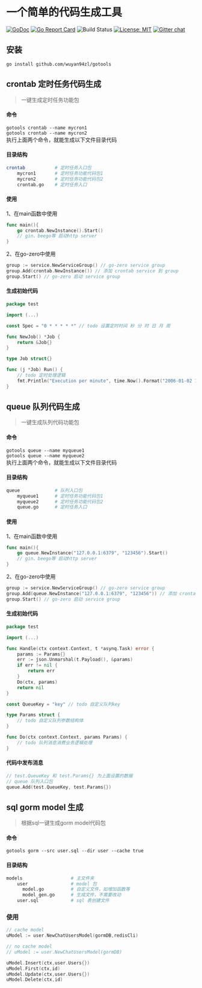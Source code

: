 # 一个简单的代码生成工具

[![GoDoc](https://godoc.org/github.com/hibiken/asynq?status.svg)](https://godoc.org/github.com/hibiken/asynq)
[![Go Report Card](https://goreportcard.com/badge/github.com/hibiken/asynq)](https://goreportcard.com/report/github.com/hibiken/asynq)
![Build Status](https://github.com/hibiken/asynq/workflows/build/badge.svg)
[![License: MIT](https://img.shields.io/badge/license-MIT-green.svg)](https://opensource.org/licenses/MIT)
[![Gitter chat](https://badges.gitter.im/go-asynq/gitter.svg)](https://gitter.im/go-asynq/community)

## 安装
`go install github.com/wuyan94zl/gotools`

## crontab 定时任务代码生成
> 一键生成定时任务功能包

#### 命令
`gotools crontab --name mycron1`  
`gotools crontab --name mycron2`  
执行上面两个命令，就能生成以下文件目录代码

#### 目录结构
```sh
crontab           # 定时任务入口包             
    mycron1       # 定时任务功能代码包1
    mycron2       # 定时任务功能代码包2
    crontab.go    # 定时任务入口
```

####  使用
1、在main函数中使用
```go
func main(){
    go crontab.NewInstance().Start() 
    // gin、beego等 启动http server
}
```
2、在go-zero中使用
```go
group := service.NewServiceGroup() // go-zero service group
group.Add(crontab.NewInstance()) // 添加 crontab service 到 group
group.Start() // go-zero 启动 service group
```
####  生成初始代码
```go
package test

import (...)

const Spec = "0 * * * * *" // todo 设置定时时间 秒 分 时 日 月 周

func NewJob() *Job {
	return &Job{}
}

type Job struct{}

func (j *Job) Run() {
	// todo 定时处理逻辑
	fmt.Println("Execution per minute", time.Now().Format("2006-01-02 15:4:05"))
}
```

## queue 队列代码生成
> 一键生成队列代码功能包

####  命令
`gotools queue --name myqueue1`  
`gotools queue --name myqueue2`  
执行上面两个命令，就能生成以下文件目录代码

####  目录结构
```sh
queue             # 队列入口包             
    myqueue1      # 定时任务功能代码包1
    myqueue2      # 定时任务功能代码包2
    queue.go      # 定时任务入口
```

####  使用
1、在main函数中使用
```go
func main(){
    go queue.NewInstance("127.0.0.1:6379", "123456").Start()
    // gin、beego等 启动http server
}
```
2、在go-zero中使用
```go
group := service.NewServiceGroup() // go-zero service group
group.Add(queue.NewInstance("127.0.0.1:6379", "123456")) // 添加 crontab service 到 group
group.Start() // go-zero 启动 service group
```
####  生成初始代码
```go
package test

import (...)

func Handle(ctx context.Context, t *asynq.Task) error {
	params := Params{}
	err := json.Unmarshal(t.Payload(), &params)
	if err != nil {
		return err
	}
	Do(ctx, params)
	return nil
}

const QueueKey = "key" // todo 自定义队列key

type Params struct {
	// todo 自定义队列参数结构体
}

func Do(ctx context.Context, params Params) {
	// todo 队列消息消费业务逻辑处理
}
```
####  代码中发布消息
```go
// test.QueueKey 和 test.Params{} 为上面设置的数据
// queue 队列入口包
queue.Add(test.QueueKey, test.Params{})
```

## sql gorm model 生成
> 根据sql一键生成gorm model代码包

####  命令
`gotools gorm --src user.sql --dir user --cache true`

####  目录结构
```sh
models                  # 主文件夹             
    user                # model 包
      model.go          # 自定义文件，如增加函数等
      model_gen.go      # 生成文件，不需要改动
    user.sql            # sql 表创建文件
```
### 使用
```go
// cache model
uModel := user.NewChatUsersModel(gormDB,redisCli)

// no cache model
// uModel := user.NewChatUsersModel(gormDB)

uModel.Insert(ctx,user.Users{})
uModel.First(ctx,id)
uModel.Update(ctx,user.Users{})
uModel.Delete(ctx,id)

```
